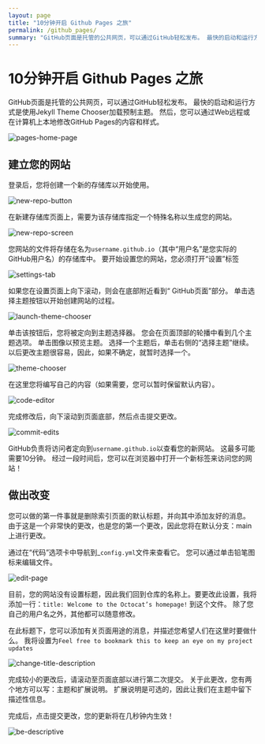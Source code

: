 ```yaml
---
layout: page
title: "10分钟开启 Github Pages 之旅"
permalink: /github_pages/
summary: "GitHub页面是托管的公共网页，可以通过GitHub轻松发布。 最快的启动和运行方式是使用Jekyll Theme Chooser加载预制主题。 然后，您可以通过Web远程或在计算机上本地修改GitHub Pages的内容和样式。"
---
```


# 10分钟开启 Github Pages 之旅

GitHub页面是托管的公共网页，可以通过GitHub轻松发布。 最快的启动和运行方式是使用Jekyll Theme Chooser加载预制主题。 然后，您可以通过Web远程或在计算机上本地修改GitHub Pages的内容和样式。

![pages-home-page](https://guides.github.com/features/pages/pages-home-page.png)



## 建立您的网站 

登录后，您将创建一个新的存储库以开始使用。

![new-repo-button](https://guides.github.com/features/pages/create-new-repo-button.png)



在新建存储库页面上，需要为该存储库指定一个特殊名称以生成您的网站。

![new-repo-screen](https://guides.github.com/features/pages/create-new-repo-screen.png)

您网站的文件将存储在名为`username.github.io`（其中“用户名”是您实际的GitHub用户名）的存储库中。 要开始设置您的网站，您必须打开“设置”标签

![settings-tab](https://guides.github.com/features/pages/repo-settings.png)



如果您在设置页面上向下滚动，则会在底部附近看到“ GitHub页面”部分。 单击选择主题按钮以开始创建网站的过程。

![launch-theme-chooser](https://guides.github.com/features/pages/launch-theme-chooser.png)



单击该按钮后，您将被定向到主题选择器。 您会在页面顶部的轮播中看到几个主题选项。 单击图像以预览主题。 选择一个主题后，单击右侧的“选择主题”继续。 以后更改主题很容易，因此，如果不确定，就暂时选择一个。

![theme-chooser](https://guides.github.com/features/pages/theme-chooser.png)



在这里您将编写自己的内容（如果需要，您可以暂时保留默认内容）。

![code-editor](https://guides.github.com/features/pages/code-editor.png)



完成修改后，向下滚动到页面底部，然后点击提交更改。

![commit-edits](https://guides.github.com/features/pages/commit-edits.png)

GitHub负责将访问者定向到`username.github.io`以查看您的新网站。 这最多可能需要10分钟。 经过一段时间后，您可以在浏览器中打开一个新标签来访问您的网站！



## 做出改变 

您可以做的第一件事就是删除索引页面的默认标题，并向其中添加友好的消息。 由于这是一个非常快的更改，也是您的第一个更改，因此您将在默认分支：main上进行更改。

通过在“代码”选项卡中导航到_`config.yml`文件来查看它。 您可以通过单击铅笔图标来编辑文件。

![edit-page](https://guides.github.com/features/pages/edit-file.png)





目前，您的网站没有设置标题，因此我们回到仓库的名称上。要更改此设置，我将添加一行：`title: Welcome to the Octocat’s homepage!` 到这个文件。 除了您自己的用户名之外，其他都可以随意修改。 

在此标题下，您可以添加有关页面用途的消息，并描述您希望人们在这里时要做什么。 我将设置为`Feel free to bookmark this to keep an eye on my project updates`

![change-title-description](https://guides.github.com/features/pages/change-title-description.png)

完成较小的更改后，请滚动至页面底部以进行第二次提交。 关于此更改，您有两个地方可以写：主题和扩展说明。 扩展说明是可选的，因此让我们在主题中留下描述性信息。 

完成后，点击提交更改，您的更新将在几秒钟内生效！

![be-descriptive](https://guides.github.com/features/pages/commit-messages-matter.png)

